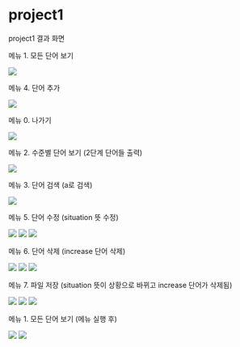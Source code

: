 # project1

project1 결과 화면


메뉴 1. 모든 단어 보기 

<img src="/screenshots/result1.PNG">

메뉴 4. 단어 추가 

<img src="/screenshots/result2.PNG">

메뉴 0. 나가기 

<img src="/screenshots/result3.PNG">




메뉴 2. 수준별 단어 보기 (2단계 단어들 출력) 

<img src="/screenshots/menu2_result.png">


메뉴 3. 단어 검색 (a로 검색) 

<img src="/screenshots/menu3_result.png">


메뉴 5. 단어 수정 (situation 뜻 수정)

<img src="/screenshots/menu5_result_1.png">
<img src="/screenshots/menu5_result_2.png">
<img src="/screenshots/menu5_result_3.png">


메뉴 6. 단어 삭제 (increase 단어 삭제)

<img src="/screenshots/menu6_result_1.png">
<img src="/screenshots/menu6_result_2.png">
<img src="/screenshots/menu6_result_3.png">


메뉴 7. 파일 저장 (situation 뜻이 상황으로 바뀌고 increase 단어가 삭제됨)

<img src="/screenshots/menu7_result.png">
<img src="/screenshots/menu7_result_2.png">
<img src="/screenshots/menu7_result_3.png">


메뉴 1. 모든 단어 보기 (메뉴 실행 후)

<img src="/screenshots/menu1_result.png">
<img src="/screenshots/menu1_result_2.png">
